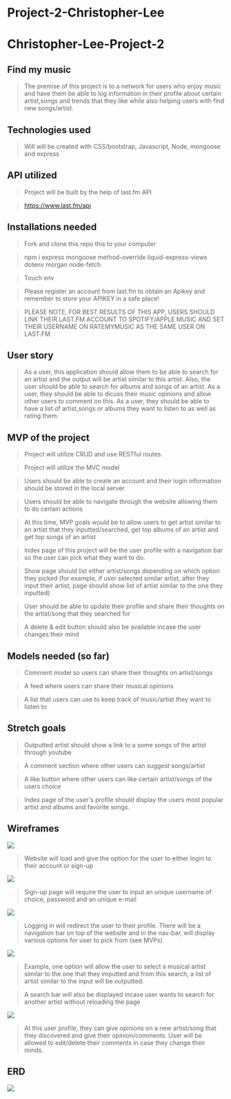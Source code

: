 # Project-2-Christopher-Lee

# Christopher-Lee-Project-2

## Find my music
>The premise of this project is to a network for users who enjoy music and have them be able to log information in their profile about certain artist,songs and trends that they like while also helping users with find new songs/artist.


## Technologies used
>Will will be created with CSS/bootstrap, Javascript, Node, mongoose and express

## API utilized
>Project will be built by the help of last.fm API

> https://www.last.fm/api

## Installations needed
> Fork and clone this repo this to your computer

> npm i express mongoose method-override liquid-express-views dotenv morgan node-fetch

> Touch env

>Please register an account from last.fm to obtain an Apikey and remember to store your APIKEY in a safe place!

>PLEASE NOTE, FOR BEST RESULTS OF THIS APP, USERS SHOULD LINK THEIR LAST.FM ACCOUNT TO SPOTIFY/APPLE MUSIC AND SET THEIR USERNAME ON RATEMYMUSIC AS THE SAME USER ON LAST.FM

## User story
> As a user, this application should allow them to be able to search for an artist and the output will be artist similar to this artist. Also, the user should be able to search for albums and songs of an artist. 
> As a user, they should be able to dicuss their music opinions and allow other users to comment on this.
> As a user, they should be able to have a list of artist,songs or albums they want to listen to as well as rating them.

## MVP of the project
>Project will utilize CRUD and use RESTful routes. 

>Project will utilize the MVC model

>Users should be able to create an account and their login information should be stored in the local server

>Users should be able to navigate through the website allowing them to do certain actions

>At this time, MVP goals would be to allow users to get artist similar to an artist that they inputted/searched, get top albums of an artist and get top songs of an artist

>Index page of this project will be the user profile with a navigation bar so the user can pick what they want to do.

>Show page should list either artist/songs depending on which option they picked (for example, if user selected similar artist, after they input their artist, page should show list of artist similar to the one they inputted)

>User should be able to update their profile and share their thoughts on the artist/song that they searched for

>A delete & edit button should also be available incase the user changes their mind

## Models needed (so far)
> Comment model so users can share their thoughts on artist/songs 

> A feed where users can share their musical opinions

>A list that users can use to keep track of music/artist they want to listen to


## Stretch goals
>Outputted artist should show a link to a some songs of the artist through youtube 

>A comment section where other users can suggest songs/artist

>A like button where other users can like certain artist/songs of the users choice

>Index page of the user's profile should display the users most popular artist and albums and favorite songs.

## Wireframes
![](images/IMG_1528.jpg)

>Website will load and give the option for the user to either login to their account or sign-up

![](images/IMG_1529.jpg)

>Sign-up page will require the user to input an unique username of choice, password and an unique e-mail

![](images/IMG_1530.jpg)

>Logging in will redirect the user to their profile. There will be a navigation bar on top of the website and in the nav-bar, will display various options for user to pick from (see MVPs)

![](images/IMG_1531.jpg)

>Example, one option will allow the user to select a musical artist similar to the one that they imputted and from this search, a list of artist similar to the input will be outputted. 

>A search bar will also be displayed incase user wants to search for another artist without reloading the page

![](images/IMG_1532.jpg)

>At this user profile, they can give opinions on a new artist/song that they discovered and give their opinion/comments. User will be allowed to edit/delete their comments in case they change their minds.

## ERD
![](images/IMG_1533.jpg)

